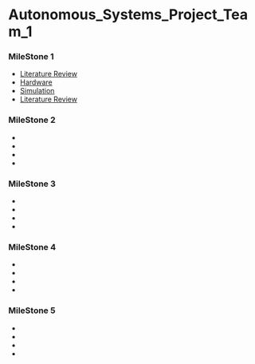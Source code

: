 # Autonomous_Systems_Project_Team_1
### MileStone 1
- [Literature Review]()
- [Hardware](/Hardware_Milestone_01_Team_5/)
- [Simulation](/Simulation_Milestone_01_Team_5/)
- [Literature Review](/Autonomous_Systems_Literature_Review_Team_5.pdf)
### MileStone 2
-
-
-
-
### MileStone 3
-
-
-
-
### MileStone 4
-
-
-
-
### MileStone 5
-
-
-
-